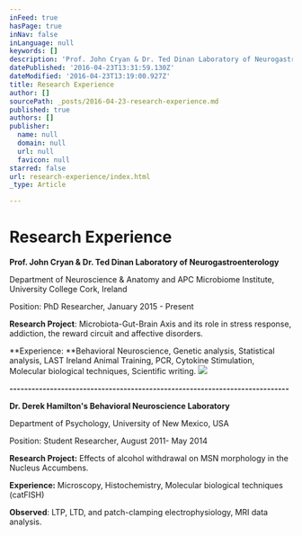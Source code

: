```yaml
---
inFeed: true
hasPage: true
inNav: false
inLanguage: null
keywords: []
description: 'Prof. John Cryan & Dr. Ted Dinan Laboratory of Neurogastroenterology'
datePublished: '2016-04-23T13:31:59.130Z'
dateModified: '2016-04-23T13:19:00.927Z'
title: Research Experience
author: []
sourcePath: _posts/2016-04-23-research-experience.md
published: true
authors: []
publisher:
  name: null
  domain: null
  url: null
  favicon: null
starred: false
url: research-experience/index.html
_type: Article

---
```

# Research Experience

**Prof. John Cryan & Dr. Ted Dinan Laboratory of Neurogastroenterology**

Department of Neuroscience & Anatomy and APC Microbiome Institute, University College Cork, Ireland

Position: PhD Researcher, January 2015 - Present

**Research Project**: Microbiota-Gut-Brain Axis and its role in stress response, addiction, the reward circuit and affective disorders.

**Experience: **Behavioral Neuroscience, Genetic analysis, Statistical analysis, LAST Ireland Animal Training, PCR, Cytokine Stimulation, Molecular biological techniques, Scientific writing.
![](https://the-grid-user-content.s3-us-west-2.amazonaws.com/8fc56822-b540-43eb-b810-fda54891ed97.jpg)

**----------------------------------------------------------------------------**

**Dr. Derek Hamilton's Behavioral Neuroscience Laboratory**

Department of Psychology, University of New Mexico, USA

Position: Student Researcher, August 2011- May 2014

**Research Project:** Effects of alcohol withdrawal on MSN morphology in the Nucleus Accumbens. 

**Experience:** Microscopy, Histochemistry, Molecular biological techniques (catFISH)

**Observed**: LTP, LTD, and patch-clamping electrophysiology, MRI data analysis.